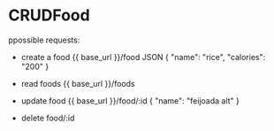 # CRUDFood

ppossible requests:

* create a food
{{ base_url  }}/food
JSON
{
  "name": "rice",
  "calories": "200"
}

* read foods
{{ base_url  }}/foods

* update food
{{ base_url  }}/food/:id
{
	"name": "feijoada alt" 
}

* delete food/:id

